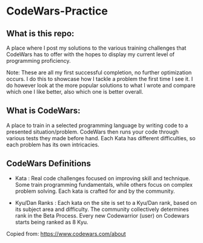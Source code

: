 # CodeWars-Practice

## What is this repo:
A place where I post my solutions to the various training challenges that CodeWars has to offer with the hopes to display my current level of programming proficiency.

Note: These are all my first successful completion, no further optimization occurs. I do this to showcase how I tackle a problem the first time I see it. I do however look at the more popular solutions to what I wrote and compare which one I like better, also which one is better overall.

## What is CodeWars:
A place to train in a selected programming language by writing code to a presented situation/problem.
CodeWars then runs your code through various tests they made before hand.
Each Kata has different difficulties, so each problem has its own intricacies.

## CodeWars Definitions
- Kata : Real code challenges focused on improving skill and technique. Some train programming fundamentals, while others focus on complex problem solving. Each kata is crafted for and by the community.

- Kyu/Dan Ranks : Each kata on the site is set to a Kyu/Dan rank, based on its subject area and difficulty. The community collectively determines rank in the Beta Process. Every new Codewarrior (user) on Codewars starts being ranked as 8 Kyu.

Copied from: https://www.codewars.com/about
